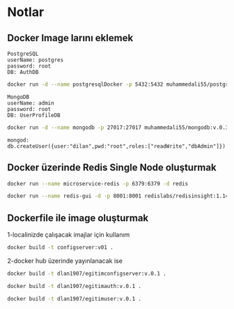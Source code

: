 # Notlar

## Docker Image larını eklemek

    PostgreSQL
    userName: postgres
    password: root
    DB: AuthDB
```bash
docker run -d --name postgresqlDocker -p 5432:5432 muhammedali55/postgresql:v.0.1
```
    MongoDB
    userName: admin
    password: root
    DB: UserProfileDB
```bash
docker run -d --name mongodb -p 27017:27017 muhammedali55/mongodb:v.0.3
```
    mongod:
    db.createUser({user:"dilan",pwd:"root",roles:["readWrite","dbAdmin"]})

## Docker üzerinde Redis Single Node oluşturmak

```bash
docker run --name microservice-redis -p 6379:6379 -d redis
```
```bash
docker run --name redis-gui -d -p 8001:8001 redislabs/redisinsight:1.14.0
```

## Dockerfile ile image oluşturmak

1-localinizde çalışacak imajlar için kullanım
````bash
docker build -t configserver:v01 .
````
2-docker hub üzerinde yayınlanacak ise
````bash
docker build -t dlan1907/egitimconfigserver:v.0.1 .
````
````bash
docker build -t dlan1907/egitimauth:v.0.1 .
````
````bash
docker build -t dlan1907/egitimuser:v.0.1 .
````